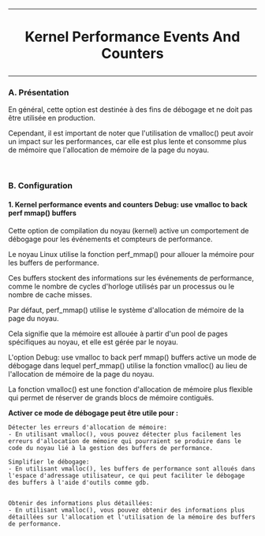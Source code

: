 ---------------------------------------------------------------------------------
# <p align='center'> Kernel Performance Events And Counters </p>
---------------------------------------------------------------------------------
### A. Présentation
En général, cette option est destinée à des fins de débogage et ne doit pas être utilisée en production.

Cependant, il est important de noter que l'utilisation de vmalloc() peut avoir un impact sur les performances, car elle est plus lente et consomme plus de mémoire que l'allocation de mémoire de la page du noyau.

<br />

### B. Configuration
#### 1. Kernel performance events and counters Debug: use vmalloc to back perf mmap() buffers
Cette option de compilation du noyau (kernel) active un comportement de débogage pour les événements et compteurs de performance.

Le noyau Linux utilise la fonction perf_mmap() pour allouer la mémoire pour les buffers de performance. 

Ces buffers stockent des informations sur les événements de performance, comme le nombre de cycles d'horloge utilisés par un processus ou le nombre de cache misses.


Par défaut, perf_mmap() utilise le système d'allocation de mémoire de la page du noyau. 

Cela signifie que la mémoire est allouée à partir d'un pool de pages spécifiques au noyau, et elle est gérée par le noyau.


L'option Debug: use vmalloc to back perf mmap() buffers active un mode de débogage dans lequel perf_mmap() utilise la fonction vmalloc() au lieu de l'allocation de mémoire de la page du noyau. 

La fonction vmalloc() est une fonction d'allocation de mémoire plus flexible qui permet de réserver de grands blocs de mémoire contiguës.


**Activer ce mode de débogage peut être utile pour :**
```
Détecter les erreurs d'allocation de mémoire:
- En utilisant vmalloc(), vous pouvez détecter plus facilement les erreurs d'allocation de mémoire qui pourraient se produire dans le code du noyau lié à la gestion des buffers de performance.

Simplifier le débogage:
- En utilisant vmalloc(), les buffers de performance sont alloués dans l'espace d'adressage utilisateur, ce qui peut faciliter le débogage des buffers à l'aide d'outils comme gdb.


Obtenir des informations plus détaillées:
- En utilisant vmalloc(), vous pouvez obtenir des informations plus détaillées sur l'allocation et l'utilisation de la mémoire des buffers de performance.
```

